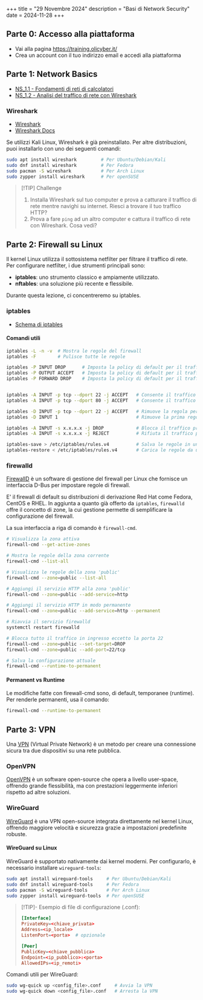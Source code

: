 +++
title = "29 Novembre 2024"
description = "Basi di Network Security"
date = 2024-11-28
+++

## Parte 0: Accesso alla piattaforma

- Vai alla pagina <https://training.olicyber.it/>
- Crea un account con il tuo indirizzo email e accedi alla piattaforma

## Parte 1: Network Basics

- [NS_1.1 - Fondamenti di reti di calcolatori](../2024-11-22/NS_1.1%20-%20Fondamenti%20di%20reti%20di%20calcolatori.pdf)
- [NS_1.2 - Analisi del traffico di rete con Wireshark](NS_1.2%20-%20Analisi%20del%20traffico%20di%20rete%20con%20Wireshark.pdf)

### Wireshark

- [Wireshark](https://www.wireshark.org/)
- [Wireshark Docs](https://www.wireshark.org/docs/)

Se utilizzi Kali Linux, Wireshark è già preinstallato. Per altre distribuzioni, puoi installarlo con uno dei seguenti comandi:

```bash
sudo apt install wireshark         # Per Ubuntu/Debian/Kali
sudo dnf install wireshark         # Per Fedora
sudo pacman -S wireshark           # Per Arch Linux
sudo zypper install wireshark      # Per openSUSE

```

> [!TIP] Challenge
>
> 1. Installa Wireshark sul tuo computer e prova a catturare il traffico di rete mentre navighi su internet. Riesci a trovare il tuo traffico HTTP?
> 2. Prova a fare `ping` ad un altro computer e cattura il traffico di rete con Wireshark. Cosa vedi?

## Parte 2: Firewall su Linux

Il kernel Linux utilizza il sottosistema netfilter per filtrare il traffico di rete. Per configurare netfilter, i due strumenti principali sono:

- **iptables**: uno strumento classico e ampiamente utilizzato.
- **nftables**: una soluzione più recente e flessibile.

Durante questa lezione, ci concentreremo su iptables.

### iptables

- [Schema di iptables](nfk-traversal.pdf)

#### Comandi utili

```bash
iptables -L -n -v  # Mostra le regole del firewall
iptables -F        # Pulisce tutte le regole

iptables -P INPUT DROP      # Imposta la policy di default per il traffico in ingresso a DROP
iptables -P OUTPUT ACCEPT   # Imposta la policy di default per il traffico in uscita ad ACCEPT
iptables -P FORWARD DROP    # Imposta la policy di default per il traffico di transito a DROP


iptables -A INPUT -p tcp --dport 22 -j ACCEPT   # Consente il traffico TCP sulla porta 22
iptables -A INPUT -p tcp --dport 80 -j ACCEPT   # Consente il traffico TCP sulla porta 80

iptables -D INPUT -p tcp --dport 22 -j ACCEPT   # Rimuove la regola per la porta 22
iptables -D INPUT 1                             # Rimuove la prima regola nella catena INPUT

iptables -A INPUT -s x.x.x.x -j DROP            # Blocca il traffico proveniente dall'indirizzo IP x.x.x.x
iptables -A INPUT -s x.x.x.x -j REJECT          # Rifiuta il traffico proveniente dall'indirizzo IP x.x.x.x

iptables-save > /etc/iptables/rules.v4          # Salva le regole in un file
iptables-restore < /etc/iptables/rules.v4       # Carica le regole da un file

```

### firewalld

[FirewallD][firewalld] è un software di gestione del firewall per Linux che fornisce un interfaccia D-Bus per impostare regole di firewall.

E' il firewall di default su distribuzioni di derivazione Red Hat come Fedora, CentOS e RHEL. In aggiunta a quanto già offerto da `iptables`, `firewalld` offre il concetto di zone, la cui gestione permette di semplificare la configurazione del firewall.

[firewalld]: https://firewalld.org/

La sua interfaccia a riga di comando è `firewall-cmd`.

```bash
# Visualizza la zona attiva
firewall-cmd --get-active-zones

# Mostra le regole della zona corrente
firewall-cmd --list-all

# Visualizza le regole della zona 'public'
firewall-cmd --zone=public --list-all

# Aggiungi il servizio HTTP alla zona 'public'
firewall-cmd --zone=public --add-service=http

# Aggiungi il servizio HTTP in modo permanente
firewall-cmd --zone=public --add-service=http --permanent

# Riavvia il servizio firewalld
systemctl restart firewalld

# Blocca tutto il traffico in ingresso eccetto la porta 22
firewall-cmd --zone=public --set-target=DROP
firewall-cmd --zone=public --add-port=22/tcp

# Salva la configurazione attuale
firewall-cmd --runtime-to-permanent

```

#### Permanent vs Runtime

Le modifiche fatte con firewall-cmd sono, di default, temporanee (runtime). Per renderle permanenti, usa il comando:

```bash
firewall-cmd --runtime-to-permanent
```

## Parte 3: VPN

Una [VPN] (Virtual Private Network) è un metodo per creare una connessione sicura tra due dispositivi su una rete pubblica.

[VPN]: https://en.wikipedia.org/wiki/Virtual_private_network

### OpenVPN

[OpenVPN] è un software open-source che opera a livello user-space, offrendo grande flessibilità, ma con prestazioni leggermente inferiori rispetto ad altre soluzioni.

[OpenVPN]: https://openvpn.net/

### WireGuard

[WireGuard] è una VPN open-source integrata direttamente nel kernel Linux, offrendo maggiore velocità e sicurezza grazie a impostazioni predefinite robuste.

[WireGuard]: https://www.wireguard.com/

#### WireGuard su Linux

WireGuard è supportato nativamente dai kernel moderni. Per configurarlo, è necessario installare `wireguard-tools`:

```bash
sudo apt install wireguard-tools     # Per Ubuntu/Debian/Kali
sudo dnf install wireguard-tools     # Per Fedora
sudo pacman -S wireguard-tools       # Per Arch Linux
sudo zypper install wireguard-tools  # Per openSUSE

```

> [!TIP]- Esempio di file di configurazione (.conf):
>
> ```conf
> [Interface]
> PrivateKey=<chiave_privata>
> Address=<ip_locale>
> ListenPort=<porta>  # opzionale
>
> [Peer]
> PublicKey=<chiave_pubblica>
> Endpoint=<ip_pubblico>:<porta>
> AllowedIPs=<ip_remoti>
>
> ```

Comandi utili per WireGuard:

```bash
sudo wg-quick up <config_file>.conf     # Avvia la VPN
sudo wg-quick down <config_file>.conf   # Arresta la VPN
```
